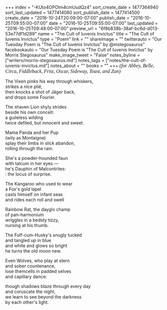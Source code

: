 +++
index = "-KUto4OPOlm4cmUudQz4"
sort_create_date = 1477364940
sort_last_updated = 1477414080
sort_publish_date = 1477414500
create_date = "2016-10-24T20:09:00-07:00"
publish_date = "2016-10-25T09:55:00-07:00"
date = "2016-10-25T09:55:00-07:00"
last_updated = "2016-10-25T09:48:00-07:00"
preview_url = "6f8b838b-38af-bc6d-d013-53e77df1d289"
name = "The Cult of Iuvenis Invictus"
title = "The Cult of Iuvenis Invictus"
type = "Poem"
link = ""
shareimage = ""
twitterauto = "Our Tuesday Poem is \"The Cult of Iuvenis Invictus\" by @mstegosaurus"
facebookauto = "Our Tuesday Poem is \"The Cult of Iuvenis Invictus\" by Morris Stegosaurus"
make_image_tweet = "False"
notes_byline = ["writers/morris-stegosaurus.md"]
notes_tags = ["notes/the-cult-of-iuvenis-invictus.md"]
notes_about = ""
books = ""
+++
<em style="font-size:16px;font-family:SeravekLightItalic">(for Abbey, Belle, Circa, Fiddleback, Fritz, Oscar, Sideway, Toast, and Zan)</em>

The Vixen pinks his way through whiskers,<br>
strikes a nice plié,<br>
then knocks a shot of Jäger back,<br>
and drops some Fourier.

The shaven Lion shyly strides<br>
beside his own conceit:<br>
a guileless wilding<br>
twice defiled, but innocent and sweet.

Mama Panda and her Pup<br>
(wily as Montaigne)<br>
splay their limbs in slick abandon,<br>
rolling through the rain. 

She's a powder-hounded faun<br>
with talcum in her eyes &mdash;<br>
he's Dauphin of Malcontrites:<br>
: the locus of surprise.

The Kangaroo who used to wear<br>
a Fox's gold lapel<br>
casts himself on infant seas<br>
and rides each roll and swell

Rainbow Rat, the dayglo champ<br>
of pan-harmonium<br>
wriggles in a bedsty tizzy,<br>
nursing at his thumb.

The Folf-cum-Husky's snugly tucked<br>
and tangled up in blue<br>
and white and glows so bright<br>
he turns the old moon new.

Even Wolves, who play at stern<br>
and sober countenance,<br>
lose themcells in padded selves<br>
and capillary dance:

though shadows blaze through every day<br>
and coruscate the night,<br>
we learn to see beyond the darkness<br>
by each other's light.